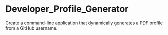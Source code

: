 # Developer_Profile_Generator
Create a command-line application that dynamically generates a PDF profile from a GitHub username. 
